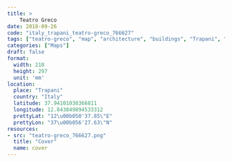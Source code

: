 ```yaml
---
title: > 
    Teatro Greco
date: 2018-09-26
code: "italy_trapani_teatro-greco_766627"
tags: ["teatro-greco", "map", "architecture", "buildings", "Trapani", "Italy"]
categories: ["Maps"]
draft: false
format:
  width: 210
  height: 297
  unit: 'mm'
location:
  place: "Trapani"
  country: "Italy"
  latitude: 37.94101030366811
  longitude: 12.843849894533312
  prettyLat: "12\u00b050'37.85\"E"
  prettyLon: "37\u00b056'27.63\"N"
resources:
- src: "teatro-greco_766627.png"
  title: "Cover"
  name: cover
---
```


